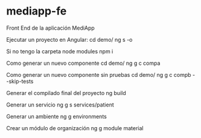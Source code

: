 # mediapp-fe
Front End de la aplicación MediApp

Ejecutar un proyecto en Angular:
cd demo/
ng s -o

Si no tengo la carpeta node modules
npm i

Como generar un nuevo componente
cd demo/
ng g c compa

Como generar un nuevo componente sin pruebas
cd demo/
ng g c compb --skip-tests

Generar el compilado final del proyecto
ng build

Generar un servicio
ng g s services/patient

Generar un ambiente
ng g environments

Crear un módulo de organización
ng g module material